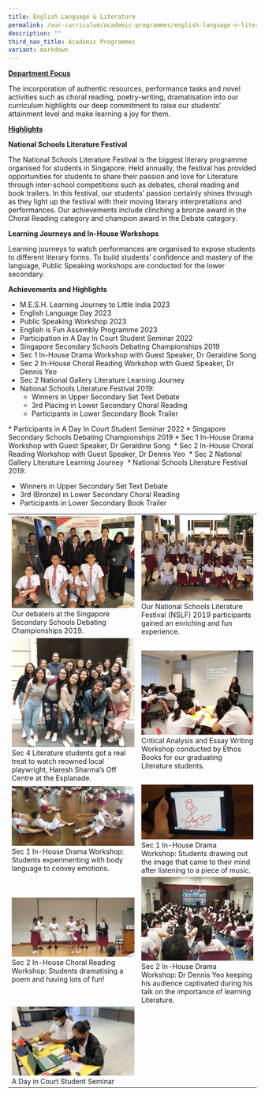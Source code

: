 ```yaml
---
title: English Language & Literature
permalink: /our-curriculum/academic-programmes/english-language-n-literature/
description: ""
third_nav_title: Academic Programmes
variant: markdown
---
```


<p><strong><u>Department Focus</u></strong></p>

<p>The incorporation of authentic resources, performance tasks and novel activities such as choral reading, poetry-writing, dramatisation into our curriculum highlights our deep commitment to raise our students’ attainment level and make learning a joy for them. </p>

<p><strong><u>Highlights</u></strong></p>
  

**National Schools Literature Festival**

<p>The National Schools Literature Festival is the biggest literary programme organised for students in Singapore. Held annually, the festival has provided opportunities for students to share their passion and love for Literature through inter-school competitions such as debates, choral reading and book trailers. In this festival, our students’ passion certainly shines through as they light up the festival with their moving literary interpretations and performances. Our achievements include clinching a bronze award in the Choral Reading category and champion award in the Debate category. </p>

**Learning Journeys and In-House Workshops**

Learning journeys to watch performances are organised to expose students to different literary forms. To build students’ confidence and mastery of the language, Public Speaking workshops are conducted for the lower secondary. 

**Achievements and Highlights**

<ul>
	<li>M.E.S.H. Learning Journey to Little India 2023
</li><li>English Language Day 2023
</li><li>Public Speaking Workshop 2023
</li><li>English is Fun Assembly Programme 2023
</li><li>Participation in A Day In Court Student Seminar 2022
</li><li>Singapore Secondary Schools Debating Championships 2019
</li><li>Sec 1 In-House Drama Workshop with Guest Speaker, Dr Geraldine Song 
</li><li>Sec 2 In-House Choral Reading Workshop with Guest Speaker, Dr Dennis Yeo 
</li><li>Sec 2 National Gallery Literature Learning Journey 
</li><li>National Schools Literature Festival 2019:
<ul>
	<li>Winners in Upper Secondary Set Text Debate
</li><li>3rd Placing in Lower Secondary Choral Reading
</li><li>Participants in Lower Secondary Book Trailer
	</li></ul>
	</li></ul>
*   Participants in A Day In Court Student Seminar 2022
*   Singapore Secondary Schools Debating Championships 2019
*   Sec 1 In-House Drama Workshop with Guest Speaker, Dr Geraldine Song&nbsp;
*   Sec 2 In-House Choral Reading Workshop with Guest Speaker, Dr Dennis Yeo&nbsp;
*   Sec 2 National Gallery Literature Learning Journey&nbsp;
*   National Schools Literature Festival 2019:

*   Winners in Upper Secondary Set Text Debate
*   3rd (Bronze) in Lower Secondary Choral Reading
*   Participants in Lower Secondary Book Trailer


<table>
<tbody>
<tr>
<td><img src="/images/el1.jpg">
<div>Our debaters at the Singapore Secondary Schools Debating Championships 2019.</div>
</td>
<td><img src="/images/el2.jpg">
<div>Our National Schools Literature Festival (NSLF) 2019 participants gained an enriching and fun experience.</div>
</td>
</tr>
<tr>
<td><img src="/images/el3.jpg">
<div>Sec 4 Literature students got a real treat to watch reowned local playwright, Haresh Sharma’s Off Centre at the Esplanade.</div>
</td>
<td><img src="/images/el4.jpg">
<div>Critical Analysis and Essay Writing Workshop conducted by Ethos Books for our graduating Literature students.</div>
</td>
</tr>
<tr>
<td><img src="/images/el5.jpg">
<div>Sec 1 In-House Drama Workshop: Students experimenting with body language to convey emotions.</div>
</td>
<td><img src="/images/el6.jpg">
<div>Sec 1 In-House Drama Workshop: Students drawing out the image that came to their mind after listening to a piece of music.</div>
</td>
</tr>
<tr>
<td><img src="/images/el7.jpg">Sec 2 In-House Choral Reading Workshop: Students dramatising a poem and having lots of fun!</td>
<td><img src="/images/el8.jpg">Sec 2 In-House Drama Workshop: Dr Dennis Yeo keeping his audience captivated during his talk on the importance of learning Literature.</td>
</tr>
<tr>
	<td><img src="/images/A%20Day%20in%20Court%20Student%20Seminar.jpg">A Day in Court Student Seminar</td>
	</tr>
</tbody>
</table>